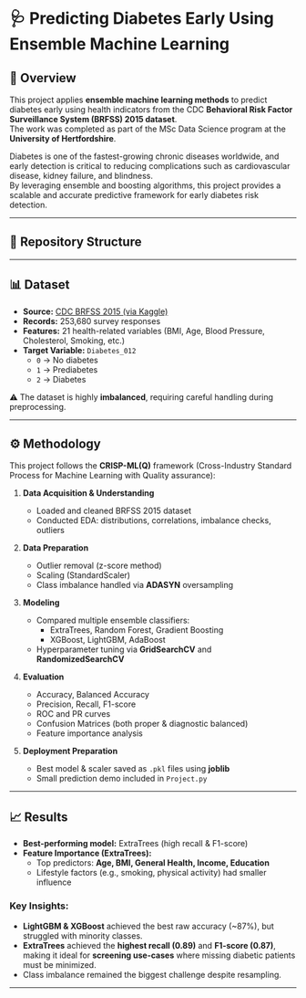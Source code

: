 # 🩺 Predicting Diabetes Early Using Ensemble Machine Learning

## 📖 Overview
This project applies **ensemble machine learning methods** to predict diabetes early using health indicators from the CDC **Behavioral Risk Factor Surveillance System (BRFSS) 2015 dataset**.  
The work was completed as part of the MSc Data Science program at the **University of Hertfordshire**.  

Diabetes is one of the fastest-growing chronic diseases worldwide, and early detection is critical to reducing complications such as cardiovascular disease, kidney failure, and blindness.  
By leveraging ensemble and boosting algorithms, this project provides a scalable and accurate predictive framework for early diabetes risk detection.

---

## 📂 Repository Structure

---

## 📊 Dataset
- **Source:** [CDC BRFSS 2015 (via Kaggle)](https://www.cdc.gov/brfss/)  
- **Records:** 253,680 survey responses  
- **Features:** 21 health-related variables (BMI, Age, Blood Pressure, Cholesterol, Smoking, etc.)  
- **Target Variable:** `Diabetes_012`
  - `0` → No diabetes  
  - `1` → Prediabetes  
  - `2` → Diabetes  

⚠️ The dataset is highly **imbalanced**, requiring careful handling during preprocessing.

---

## ⚙️ Methodology
This project follows the **CRISP-ML(Q)** framework (Cross-Industry Standard Process for Machine Learning with Quality assurance):

1. **Data Acquisition & Understanding**
   - Loaded and cleaned BRFSS 2015 dataset
   - Conducted EDA: distributions, correlations, imbalance checks, outliers

2. **Data Preparation**
   - Outlier removal (z-score method)
   - Scaling (StandardScaler)
   - Class imbalance handled via **ADASYN** oversampling

3. **Modeling**
   - Compared multiple ensemble classifiers:
     - ExtraTrees, Random Forest, Gradient Boosting
     - XGBoost, LightGBM, AdaBoost
   - Hyperparameter tuning via **GridSearchCV** and **RandomizedSearchCV**

4. **Evaluation**
   - Accuracy, Balanced Accuracy
   - Precision, Recall, F1-score
   - ROC and PR curves
   - Confusion Matrices (both proper & diagnostic balanced)
   - Feature importance analysis

5. **Deployment Preparation**
   - Best model & scaler saved as `.pkl` files using **joblib**
   - Small prediction demo included in `Project.py`

---

## 📈 Results
- **Best-performing model:** ExtraTrees (high recall & F1-score)  
- **Feature Importance (ExtraTrees):**
  - Top predictors: **Age, BMI, General Health, Income, Education**
  - Lifestyle factors (e.g., smoking, physical activity) had smaller influence  

### Key Insights:
- **LightGBM & XGBoost** achieved the best raw accuracy (~87%), but struggled with minority classes.  
- **ExtraTrees** achieved the **highest recall (0.89)** and **F1-score (0.87)**, making it ideal for **screening use-cases** where missing diabetic patients must be minimized.  
- Class imbalance remained the biggest challenge despite resampling.  

---


